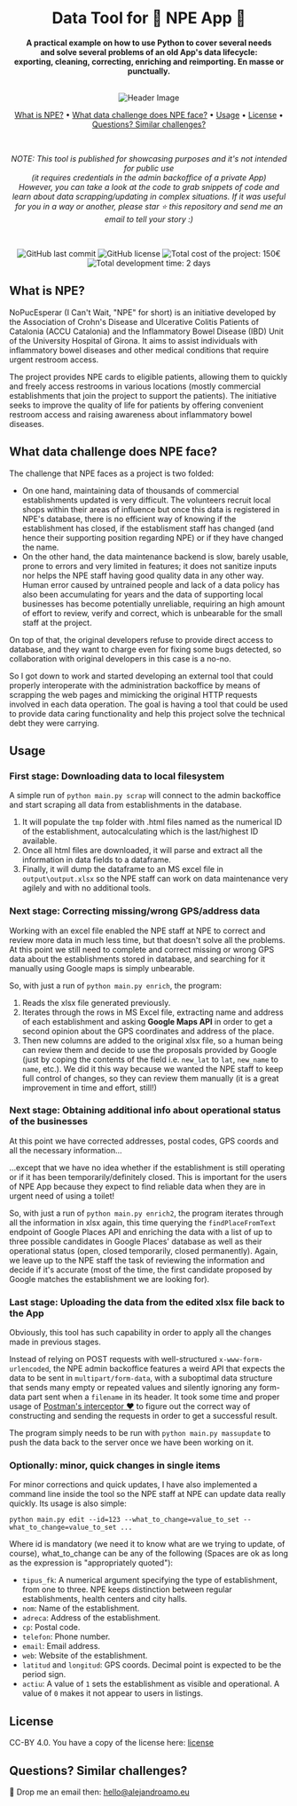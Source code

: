 <div style="text-align: center" align="center">
    <h1>Data Tool for 🚽 NPE App 🚽 </h1>
    <p>
        <strong>A practical example on how to use Python to cover several needs<br>
and solve several problems of an old App's data lifecycle:
<br>exporting, cleaning, correcting, enriching and reimporting. En masse or punctually.
</strong>
    </p>
    <br>
    <img src="https://www.nopuedoesperar.es/upload/apartat/esp.jpg" alt="Header Image">
    <br>
    <p style="text-align: center">
        <a href="#what-is-npe">What is NPE?</a> •
        <a href="#what-data-challenge-does-npe-face">What data challenge does NPE face?</a> •
        <a href="#usage">Usage</a> •
        <a href="#license">License</a> •
        <a href="#questions-similar-challenges">Questions? Similar challenges?</a>
    </p>
    <br>
    <p>
        <em>NOTE: This tool is published for showcasing purposes and it's not intended for public use<br>(it requires credentials in the admin backoffice of a private App)<br>
        However, you can take a look at the code to grab snippets of code and learn about data scrapping/updating in complex situations. If it was useful for you in a way or another, please star ⭐️ this repository and send me an email to tell your story :)</em>
    </p>
    <br>
    <p style="text-align: center">
        <img alt="GitHub last commit" src="https://img.shields.io/github/last-commit/alejandro-amo/npe_data_tool">
        <img alt="GitHub license" src="https://img.shields.io/github/license/alejandro-amo/npe_data_tool">
        <img alt="Total cost of the project: 150€" src="https://img.shields.io/badge/Total%20cost%20(API usage)-150€-blue"> 
        <img alt="Total development time: 2 days" src="https://img.shields.io/badge/Total%20development%20time-2%20days%20(staff%20training%20apart)-blue">
    </p>
</div>


## What is NPE? 

NoPucEsperar (I Can't Wait, "NPE" for short) is an initiative developed by the Association of Crohn's Disease and Ulcerative Colitis Patients of Catalonia (ACCU Catalonia) and the Inflammatory Bowel Disease (IBD) Unit of the University Hospital of Girona. It aims to assist individuals with inflammatory bowel diseases and other medical conditions that require urgent restroom access.

The project provides NPE cards to eligible patients, allowing them to quickly and freely access restrooms in various locations (mostly commercial establishments that join the project to support the patients). 
The initiative seeks to improve the quality of life for patients by offering convenient restroom access and raising awareness about inflammatory bowel diseases.

## What data challenge does NPE face?

The challenge that NPE faces as a project is two folded:
- On one hand, maintaining data of thousands of commercial establishments updated is very difficult. The volunteers recruit local shops within their areas of influence but once this data is registered in NPE's database, there is no efficient way of knowing if the establishment has closed, if the establisment staff has changed (and hence their supporting position regarding NPE) or if they have changed the name.
- On the other hand, the data maintenance backend is slow, barely usable, prone to errors and very limited in features; it does not sanitize inputs nor helps the NPE staff having good quality data in any other way. Human error caused by untrained people and lack of a data policy has also been accumulating for years and the data of supporting local businesses has become potentially unreliable, requiring an high amount of effort to review, verify and correct, which is unbearable for the small staff at the project. 

On top of that, the original developers refuse to provide direct access to database, and they want to charge even for fixing some bugs detected, so collaboration with original developers in this case is a no-no.

So I got down to work and started developing an external tool that could properly interoperate with the administration backoffice by means of scrapping the web pages and mimicking the original HTTP requests involved in each data operation.
The goal is having a tool that could be used to provide data caring functionality and help this project solve the technical debt they were carrying.

## Usage
### First stage: Downloading data to local filesystem
A simple run of `python main.py scrap` will connect to the admin backoffice and start scraping all data from establishments in the database.
1. It will populate the `tmp` folder with .html files named as the numerical ID of the establishment, autocalculating which is the last/highest ID available.
2. Once all html files are downloaded, it will parse and extract all the information in data fields to a dataframe.
3. Finally, it will dump the dataframe to an MS excel file in `output\output.xlsx` so the NPE staff can work on data maintenance very agilely and with no additional tools.

### Next stage: Correcting missing/wrong GPS/address data
Working with an excel file enabled the NPE staff at NPE to correct and review more data in much less time, but that doesn't solve all the problems. At this point we still need to complete and correct missing or wrong GPS data about the establishments stored in database, and searching for it manually using Google maps is simply unbearable.

So, with just a run of `python main.py enrich`, the program:

1. Reads the xlsx file generated previously.
2. Iterates through the rows in MS Excel file, extracting name and address of each establishment and asking **Google Maps API** in order to get a second opinion about the GPS coordinates and address of the place.
3. Then new columns are added to the original xlsx file, so a human being can review them and decide to use the proposals provided by Google (just by coping the contents of the field i.e. `new_lat` to `lat`, `new_name` to `name`, etc.). We did it this way because we wanted the NPE staff to keep full control of changes, so they can review them manually (it is a great improvement in time and effort, still!)

### Next stage: Obtaining additional info about operational status of the businesses

At this point we have corrected addresses, postal codes, GPS coords and all the necessary information... 

...except that we have no idea whether if the establishment is still operating or if it has been temporarily/definitely closed. This is important for the users of NPE App because they expect to find reliable data when they are in urgent need of using a toilet!

So, with just a run of `python main.py enrich2`, the program iterates through all the information in xlsx again, this time querying the `findPlaceFromText` endpoint of Google Places API and enriching the data with a list of up to three possible candidates in Google Places' database as well as their operational status (open, closed temporarily, closed permanently). Again, we leave up to the NPE staff the task of reviewing the information and decide if it's accurate (most of the time, the first candidate proposed by Google matches the establishment we are looking for).

### Last stage: Uploading the data from the edited xlsx file back to the App

Obviously, this tool has such capability in order to apply all the changes made in previous stages. 

Instead of relying on POST requests with well-structured `x-www-form-urlencoded`, the NPE admin backoffice features a weird API that expects the data to be sent in `multipart/form-data`, with a suboptimal data structure that sends many empty or repeated values and silently ignoring any form-data part sent when a `filename` in its header. It took some time and proper usage of [Postman's interceptor ❤️](https://chrome.google.com/webstore/detail/postman-interceptor/aicmkgpgakddgnaphhhpliifpcfhicfo) to figure out the correct way of constructing and sending the requests in order to get a successful result.

The program simply needs to be run with `python main.py massupdate` to push the data back to the server once we have been working on it.

### Optionally: minor, quick changes in single items

For minor corrections and quick updates, I have also implemented a command line inside the tool so the NPE staff at NPE can update data really quickly. Its usage is also simple:


`python main.py edit --id=123 --what_to_change=value_to_set --what_to_change=value_to_set ...`

Where id is mandatory (we need it to know what are we trying to update, of course), what_to_change can be any of the following (Spaces are ok as long as the expression is "appropriately quoted"):

- `tipus_fk`: A numerical argument specifying the type of establishment, from one to three. NPE keeps distinction between regular establishments, health centers and city halls.
- `nom`: Name of the establishment.
- `adreca`: Address of the establishment.
- `cp`: Postal code.
- `telefon`: Phone number.
- `email`: Email address.
- `web`: Website of the establishment.
- `latitud` and `longitud`: GPS coords. Decimal point is expected to be the period sign.
- `actiu`: A value of `1` sets the establishment as visible and operational. A value of `0` makes it not appear to users in listings.

## License
CC-BY 4.0. You have a copy of the license here: [license](license)

## Questions? Similar challenges?
📧 Drop me an email then: [hello@alejandroamo.eu](mailto:hello@alejandroamo.eu)
